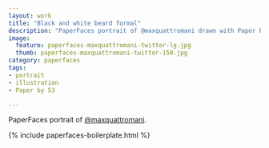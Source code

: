 ```yaml
---
layout: work
title: "Black and white beard formal"
description: "PaperFaces portrait of @maxquattromani drawn with Paper by 53 on an iPad."
image: 
  feature: paperfaces-maxquattromani-twitter-lg.jpg
  thumb: paperfaces-maxquattromani-twitter-150.jpg
category: paperfaces
tags: 
- portrait
- illustration
- Paper by 53

---
```


PaperFaces portrait of [@maxquattromani](http://twitter.com/maxquattromani).

{% include paperfaces-boilerplate.html %}